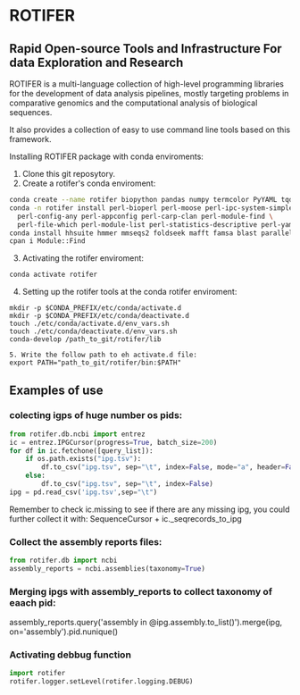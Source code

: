 ROTIFER
=======

Rapid Open-source Tools and Infrastructure For data Exploration and Research
----------------------------------------------------------------------------

ROTIFER is a multi-language collection of high-level programming libraries
for the development of data analysis pipelines, mostly targeting problems in
comparative genomics and the computational analysis of biological sequences.

It also provides a collection of easy to use command line tools based on this framework.


Installing ROTIFER package with conda enviroments:

1. Clone this git reposytory.
2. Create a rotifer's conda enviroment:
  ```Bash
  conda create --name rotifer biopython pandas numpy termcolor PyYAML tqdm ipython ascii_graph matplotlib ete3 prettytable
  conda -n rotifer install perl-bioperl perl-moose perl-ipc-system-simple \
    perl-config-any perl-appconfig perl-carp-clan perl-module-find \
    perl-file-which perl-module-list perl-statistics-descriptive perl-yaml
  conda install hhsuite hmmer mmseqs2 foldseek mafft famsa blast parallel
  cpan i Module::Find
  ```
3. Activating the rotifer enviroment:
  ```Bash
  conda activate rotifer
  ```
4. Setting up the rotifer tools at the conda rotifer enviroment:
  ```
  mkdir -p $CONDA_PREFIX/etc/conda/activate.d
  mkdir -p $CONDA_PREFIX/etc/conda/deactivate.d
  touch ./etc/conda/activate.d/env_vars.sh
  touch ./etc/conda/deactivate.d/env_vars.sh
  conda-develop /path_to_git/rotifer/lib
  
  5. Write the follow path to eh activate.d file:
  export PATH="path_to_git/rotifer/bin:$PATH"
  ```
 
 ## Examples of use

 ### colecting igps of huge number os pids:
```python
from rotifer.db.ncbi import entrez
ic = entrez.IPGCursor(progress=True, batch_size=200)
for df in ic.fetchone([query_list]):
    if os.path.exists("ipg.tsv"):
        df.to_csv("ipg.tsv", sep="\t", index=False, mode="a", header=False)
    else:
        df.to_csv("ipg.tsv", sep="\t", index=False) 
ipg = pd.read_csv('ipg.tsv',sep="\t")
```

Remember to check ic.missing to see if there are any missing ipg, you could further collect it with:
SequenceCursor + ic._seqrecords_to_ipg
 
### Collect the assembly reports files:
```python
from rotifer.db import ncbi
assembly_reports = ncbi.assemblies(taxonomy=True)
```

### Merging ipgs with assembly_reports to collect taxonomy of eaach pid:
assembly_reports.query('assembly in @ipg.assembly.to_list()').merge(ipg, on='assembly').pid.nunique()


 ### Activating debbug function
 ```python
import rotifer
rotifer.logger.setLevel(rotifer.logging.DEBUG)
  ```


